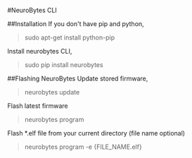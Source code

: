 #NeuroBytes CLI

##Installation
If you don't have pip and python,
>sudo apt-get install python-pip

Install neurobytes CLI,
>sudo pip install neurobytes

##Flashing NeuroBytes
Update stored firmware,
>neurobytes update

Flash latest firmware
>neurobytes program

Flash *.elf file from your current directory (file name optional)
>neurobytes program -e {FILE_NAME.elf}